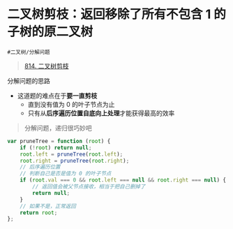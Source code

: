 
# 二叉树剪枝：返回移除了所有不包含 1 的子树的原二叉树

`#二叉树/分解问题` 

> [814. 二叉树剪枝](https://leetcode.cn/problems/binary-tree-pruning/)


分解问题的思路

- 这道题的难点在于**要一直剪枝**
	- 直到没有值为 0 的叶子节点为止
	- 只有从**后序遍历位置自底向上处理**才能获得最高的效率

> 分解问题，递归很巧妙吧

```javascript
var pruneTree = function (root) {
    if (!root) return null;
    root.left = pruneTree(root.left);
    root.right = pruneTree(root.right);
    // 后序遍历位置
    // 判断自己是否是值为 0 的叶子节点
    if (root.val === 0 && root.left === null && root.right === null) {
        // 返回值会被父节点接收，相当于把自己删掉了
        return null;
    }
    // 如果不是，正常返回
    return root;
};
```